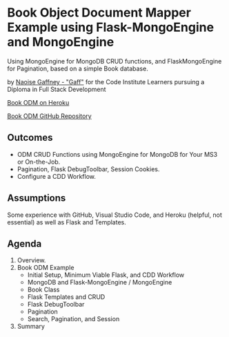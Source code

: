 # Book Object Document Mapper Example using Flask-MongoEngine and MongoEngine

Using MongoEngine for MongoDB CRUD functions, and FlaskMongoEngine for Pagination, based on a simple Book database.

by [Naoise Gaffney - "Gaff"](https://github.com/NaoiseGaffney) for the Code Institute Learners pursuing a Diploma in Full Stack Development

[Book ODM on Heroku](https://book-odm-prod.herokuapp.com/)

[Book ODM GitHub Repository](https://github.com/NaoiseGaffney/BookODM)

## Outcomes

* ODM CRUD Functions using MongoEngine for MongoDB for Your MS3 or On-the-Job.
* Pagination, Flask DebugToolbar, Session Cookies.
* Configure a CDD Workflow.

## Assumptions

Some experience with GitHub, Visual Studio Code, and Heroku (helpful, not essential) as well as Flask and Templates.

## Agenda

1. Overview.
2. Book ODM Example
	*	Initial Setup, Minimum Viable Flask, and 	     CDD Workflow
	* MongoDB and Flask-MongoEngine / 		     MongoEngine
	* Book Class
	* Flask Templates and CRUD
	* Flask DebugToolbar
	* Pagination
	* Search, Pagination, and Session
3. Summary